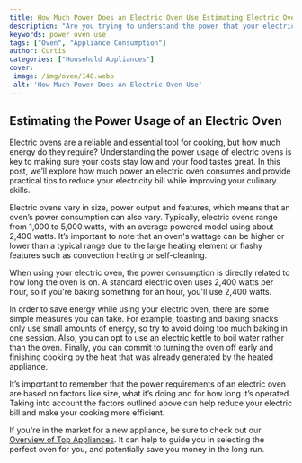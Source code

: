 ```yaml
---
title: How Much Power Does an Electric Oven Use Estimating Electric Oven Usage
description: "Are you trying to understand the power that your electric oven uses Find out exactly how to calculate the amount of power an electric oven needs in this helpful blog post"
keywords: power oven use
tags: ["Oven", "Appliance Consumption"]
author: Curtis
categories: ["Household Appliances"]
cover: 
 image: /img/oven/140.webp
 alt: 'How Much Power Does An Electric Oven Use'
---
```

## Estimating the Power Usage of an Electric Oven

Electric ovens are a reliable and essential tool for cooking, but how much energy do they require? Understanding the power usage of electric ovens is key to making sure your costs stay low and your food tastes great. In this post, we’ll explore how much power an electric oven consumes and provide practical tips to reduce your electricity bill while improving your culinary skills.

Electric ovens vary in size, power output and features, which means that an oven’s power consumption can also vary. Typically, electric ovens range from 1,000 to 5,000 watts, with an average powered model using about 2,400 watts. It’s important to note that an oven's wattage can be higher or lower than a typical range due to the large heating element or flashy features such as convection heating or self-cleaning.

When using your electric oven, the power consumption is directly related to how long the oven is on. A standard electric oven uses 2,400 watts per hour, so if you're baking something for an hour, you'll use 2,400 watts.

In order to save energy while using your electric oven, there are some simple measures you can take. For example, toasting and baking snacks only use small amounts of energy, so try to avoid doing too much baking in one session. Also, you can opt to use an electric kettle to boil water rather than the oven. Finally, you can commit to turning the oven off early and finishing cooking by the heat that was already generated by the heated appliance.

It’s important to remember that the power requirements of an electric oven are based on factors like size, what it’s doing and for how long it’s operated. Taking into account the factors outlined above can help reduce your electric bill and make your cooking more efficient. 

If you're in the market for a new appliance, be sure to check out our [Overview of Top Appliances](./pages/appliance-overview). It can help to guide you in selecting the perfect oven for you, and potentially save you money in the long run.
